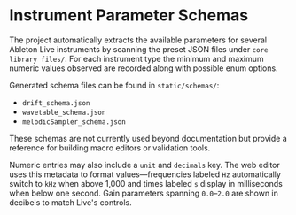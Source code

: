 # Instrument Parameter Schemas

The project automatically extracts the available parameters for several Ableton Live instruments by scanning the preset JSON files under `core library files/`. For each instrument type the minimum and maximum numeric values observed are recorded along with possible enum options.

Generated schema files can be found in `static/schemas/`:

- `drift_schema.json`
- `wavetable_schema.json`
- `melodicSampler_schema.json`

These schemas are not currently used beyond documentation but provide a reference for building macro editors or validation tools.

Numeric entries may also include a `unit` and `decimals` key. The web editor uses
this metadata to format values—frequencies labeled `Hz` automatically switch to
`kHz` when above 1,000 and times labeled `s` display in milliseconds when below
one second. Gain parameters spanning `0.0`–`2.0` are shown in decibels to match
Live's controls.
